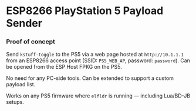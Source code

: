 # ESP8266 PlayStation 5 Payload Sender

### Proof of concept

Send `kstuff-toggle` to the PS5 via a web page hosted at `http://10.1.1.1` from an ESP8266 access point (SSID: `PS5_WEB_AP`, password: `password`). Can be opened from the ESP Host FPKG on the PS5.

No need for any PC-side tools. Can be extended to support a custom payload list.

Works on any PS5 firmware where `elfldr` is running — including Lua/BD-JB setups.
